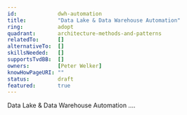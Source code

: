```yaml
---
id:				dwh-automation
title:      	"Data Lake & Data Warehouse Automation"
ring:       	adopt
quadrant:   	architecture-methods-and-patterns
relatedTo:		[]
alternativeTo:	[]
skillsNeeded:	[]
supportsTvdBB:	[]
owners:         [Peter Welker]
knowHowPageURI:	"" 
status:			draft
featured:       true
---
```


Data Lake & Data Warehouse Automation ....
